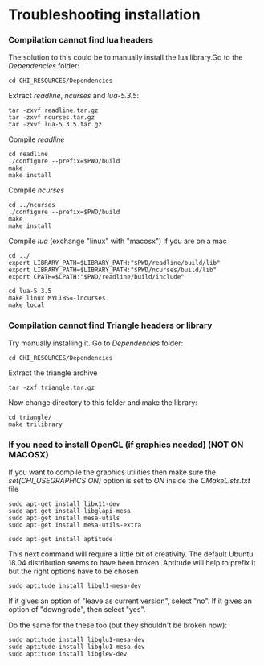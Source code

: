 # Troubleshooting installation

### Compilation cannot find lua headers
The solution to this could be to manually install the lua library.Go to the
*Dependencies* folder:

    cd CHI_RESOURCES/Dependencies

Extract *readline*, *ncurses* and *lua-5.3.5*:

    tar -zxvf readline.tar.gz
    tar -zxvf ncurses.tar.gz
    tar -zxvf lua-5.3.5.tar.gz

Compile *readline*

    cd readline
    ./configure --prefix=$PWD/build
    make
    make install

Compile *ncurses*

    cd ../ncurses
    ./configure --prefix=$PWD/build
    make
    make install

Compile *lua* (exchange "linux" with "macosx") if you are on a mac

    cd ../
    export LIBRARY_PATH=$LIBRARY_PATH:"$PWD/readline/build/lib"
    export LIBRARY_PATH=$LIBRARY_PATH:"$PWD/ncurses/build/lib"
    export CPATH=$CPATH:"$PWD/readline/build/include"

    cd lua-5.3.5
    make linux MYLIBS=-lncurses
    make local
    
### Compilation cannot find Triangle headers or library
Try manually installing it. Go to *Dependencies* folder:

    cd CHI_RESOURCES/Dependencies
    
Extract the triangle archive

    tar -zxf triangle.tar.gz
    
Now change directory to this folder and make the library:

    cd triangle/
    make trilibrary
    


### If you need to install OpenGL (if graphics needed) (NOT ON MACOSX)

If you want to compile the graphics utilities then make sure the 
*set(CHI_USEGRAPHICS ON)* option is set to *ON* inside the *CMakeLists.txt* file

    sudo apt-get install libx11-dev
    sudo apt-get install libglapi-mesa
    sudo apt-get install mesa-utils
    sudo apt-get install mesa-utils-extra

    sudo apt-get install aptitude

This next command will require a little bit of creativity. The default
Ubuntu 18.04 distribution seems to have been broken. Aptitude will help to prefix
it but the right options have to be chosen

    sudo aptitude install libgl1-mesa-dev

If it gives an option of "leave as current version", select "no". If it gives an option of "downgrade", then
select "yes".

Do the same for the these too (but they shouldn't be broken now):

    sudo aptitude install libglu1-mesa-dev
    sudo aptitude install libglu1-mesa-dev
    sudo aptitude install libglew-dev
